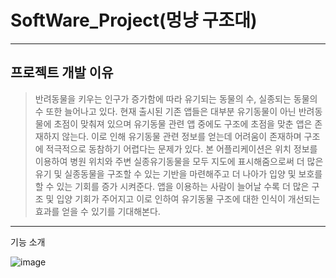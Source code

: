 # SoftWare_Project(멍냥 구조대)
------------------------------
## 프로젝트 개발 이유
> 반려동물을 키우는 인구가 증가함에 따라 유기되는 동물의 수, 실종되는 동물의 수 또한 늘어나고 있다. 현재 출시된 기존 앱들은 대부분 유기동물이 아닌 반려동물에 초점이 맞춰져 있으며 유기동물 관련 앱 중에도 구조에 초점을 맞춘 앱은 존재하지 않는다. 이로 인해 유기동물 관련 정보를 얻는데 어려움이 존재하며 구조에 적극적으로 동참하기 어렵다는 문제가 있다. 본 어플리케이션은 위치 정보를 이용하여 병원 위치와 주변 실종유기동물을 모두 지도에 표시해줌으로써 더 많은 유기 및 실종동물을 구조할 수 있는 기반을 마련해주고 더 나아가 입양 및 보호를 할 수 있는 기회를 증가 시켜준다. 앱을 이용하는 사람이 늘어날 수록 더 많은 구조 및 입양 기회가 주어지고 이로 인하여 유기동물 구조에 대한 인식이 개선되는 효과를 얻을 수 있기를 기대해본다. 
-------------------------------

기능 소개

![image](https://user-images.githubusercontent.com/70880034/122856145-44804200-d351-11eb-9cff-afb04c0e75d9.png)
